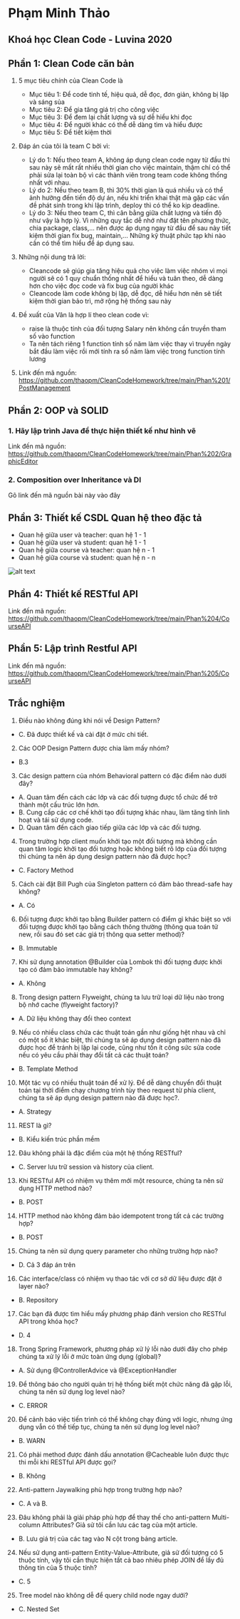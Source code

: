 # Phạm Minh Thảo
## Khoá học Clean Code - Luvina 2020


## Phần 1: Clean Code căn bản
1. 5 mục tiêu chính của Clean Code là
   - Mục tiêu 1: Để code tinh tế, hiệu quả, dễ đọc, đơn giản, không bị lặp và sáng sủa 
   - Mục tiêu 2: Để gia tăng giá trị cho công việc
   - Mục tiêu 3: Để đem lại chất lượng và sự dễ hiểu khi đọc
   - Mục tiêu 4: Để người khác có thể dễ dàng tìm và hiểu được
   - Mục tiêu 5: Để tiết kiệm thời 
   
2. Đáp án của tôi là team C bởi vì:
   - Lý do 1: Nếu theo team A, không áp dụng clean code ngay từ đầu thì sau này sẽ mất rất nhiều thời gian cho việc maintain, thậm chí có thể phải sửa lại toàn bộ vì các thành viên trong team code không thống nhất với nhau.
   - Lý do 2: Nếu theo team B, thì 30% thời gian là quá nhiều và có thể ảnh hưởng đến tiến độ dự án, nếu khi triển khai thật mà gặp các vấn đề phát sinh trong khi lập trình, deploy thì có thể ko kịp deadline.
   - Lý do 3: Nếu theo team C, thì cân bằng giữa chất lượng và tiến độ như vậy là hợp lý. Vì những quy tắc dễ nhớ như đặt tên phương thức, chia package, class,... nên được áp dụng ngay từ đầu để sau này tiết kiệm thời gian fix bug, maintain,... Những kỹ thuật phức tạp khi nào cần có thể tìm hiểu để áp dụng sau.
   
3. Những nội dung trả lời:
   - Cleancode sẽ giúp gia tăng hiệu quả cho việc làm việc nhóm vì mọi người sẽ có 1 quy chuẩn thống nhất để hiểu và tuân theo, dễ dàng hơn cho việc đọc code và fix bug của người khác
   - Cleancode làm code không bị lặp, dễ đọc, dễ hiểu hơn nên sẽ tiết kiệm thời gian bảo trì, mở rộng hệ thống sau này
   
4. Đề xuất của Vân là hợp lí theo clean code vì:
   - raise là thuộc tính của đối tượng Salary nên không cần truyền tham số vào function
   - Ta nên tách riêng 1 function tính số năm làm việc thay vì truyền ngày bắt đầu làm việc rồi mới tính ra số năm làm việc trong function tính lương 
   
5. Link đến mã nguồn:
   https://github.com/thaopm/CleanCodeHomework/tree/main/Phan%201/PostManagement

## Phần 2: OOP và SOLID
### 1. Hãy lập trình Java để thực hiện thiết kế như hình vẽ
   Link đến mã nguồn:
   https://github.com/thaopm/CleanCodeHomework/tree/main/Phan%202/GraphicEditor

### 2. Composition over Inheritance và DI
Gõ link đến mã nguồn bài này vào đây


## Phần 3: Thiết kế CSDL Quan hệ theo đặc tả
- Quan hệ giữa user và teacher: quan hệ 1 - 1
- Quan hệ giữa user và student: quan hệ 1 - 1
- Quan hệ giữa course và teacher: quan hệ n - 1
- Quan hệ giữa course và student: quan hệ n - n


![alt text](https://github.com/thaopm/CleanCodeHomework/blob/main/Phan%203/ERD.png)

## Phần 4: Thiết kế RESTful API
   Link đến mã nguồn:
   https://github.com/thaopm/CleanCodeHomework/tree/main/Phan%204/CourseAPI

## Phần 5: Lập trình Restful API
   Link đến mã nguồn:
   https://github.com/thaopm/CleanCodeHomework/tree/main/Phan%205/CourseAPI

## Trắc nghiệm
1. Điều nào không đúng khi nói về Design Pattern?
- C. Đã được thiết kế và cài đặt ở mức chi tiết.
2. Các OOP Design Pattern được chia làm mấy nhóm?
- B.3
3. Các design pattern của nhóm Behavioral pattern có đặc điểm nào dưới đây?
- A. Quan tâm đến cách các lớp và các đối tượng được tổ chức để trở thành một cấu trúc lớn hơn.
- B. Cung cấp các cơ chế khởi tạo đối tượng khác nhau, làm tăng tính linh hoạt và tái sử dụng code.
- D. Quan tâm đến cách giao tiếp giữa các lớp và các đối tượng.
4. Trong trường hợp client muốn khởi tạo một đối tượng mà không cần quan tâm logic khởi tạo đối tượng hoặc không biết rõ lớp của đối tượng thì chúng ta nên áp dụng design pattern nào đã được học?
- C. Factory Method
5. Cách cài đặt Bill Pugh của Singleton pattern có đảm bảo thread-safe hay không?
- A. Có
6. Đối tượng được khởi tạo bằng Builder pattern có điểm gì khác biệt so với đối tượng được khởi tạo bằng cách thông thường (thông qua toán tử new, rồi sau đó set các giá trị thông qua setter method)?
- B. Immutable
7. Khi sử dụng annotation @Builder của Lombok thì đối tượng được khởi tạo có đảm bảo immutable hay không?
- A. Không
8. Trong design pattern Flyweight, chúng ta lưu trữ loại dữ liệu nào trong bộ nhớ cache (flyweight factory)?
- A. Dữ liệu không thay đổi theo context
9. Nếu có nhiều class chứa các thuật toán gần như giống hệt nhau và chỉ có một số ít khác biệt, thì chúng ta sẽ áp dụng design pattern nào đã được học để tránh bị lặp lại code, cũng như tốn ít công sức sửa code nếu có yêu cầu phải thay đổi tất cả các thuật toán?
- B. Template Method
10. Một tác vụ có nhiều thuật toán để xử lý. Để dễ dàng chuyển đổi thuật toán tại thời điểm chạy chương trình tùy theo request từ phía client, chúng ta sẽ áp dụng design pattern nào đã được học?.
- A. Strategy
11. REST là gì?
- B. Kiểu kiến trúc phần mềm
12. Đâu không phải là đặc điểm của một hệ thống RESTful?
- C. Server lưu trữ session và history của client.
13. Khi RESTful API có nhiệm vụ thêm mới một resource, chúng ta nên sử dụng HTTP method nào?
- B. POST
14. HTTP method nào không đảm bảo idempotent trong tất cả các trường hợp?
- B. POST
15. Chúng ta nên sử dụng query parameter cho những trường hợp nào?
- D. Cả 3 đáp án trên
16. Các interface/class có nhiệm vụ thao tác với cơ sở dữ liệu được đặt ở layer nào?
- B. Repository
17. Các bạn đã được tìm hiểu mấy phương pháp đánh version cho RESTful API trong khóa học?
- D. 4
18. Trong Spring Framework, phương pháp xử lý lỗi nào dưới đây cho phép chúng ta xử lý lỗi ở mức toàn ứng dụng (global)?
- A. Sử dụng @ControllerAdvice và @ExceptionHandler
19. Để thông báo cho người quản trị hệ thống biết một chức năng đã gặp lỗi, chúng ta nên sử dụng log level nào?
- C. ERROR
20. Để cảnh báo việc tiến trình có thể không chạy đúng với logic, nhưng ứng dụng vẫn có thể tiếp tục, chúng ta nên sử dụng log level nào?
- B. WARN
21. Có phải method được đánh dấu annotation @Cacheable luôn được thực thi mỗi khi RESTful API được gọi?
- B. Không
22. Anti-pattern Jaywalking phù hợp trong trường hợp nào?
- C. A và B.
23. Đâu không phải là giải pháp phù hợp để thay thế cho anti-pattern Multi-column Attributes? Giả sử tôi cần lưu các tag của một article.
- B. Lưu giá trị của các tag vào N cột trong bảng article.
24. Nếu sử dụng anti-pattern Entity-Value-Attribute, giả sử đối tượng có 5 thuộc tính, vậy tôi cần thực hiện tất cả bao nhiêu phép JOIN để lấy đủ thông tin của 5 thuộc tính?
- C. 5
25. Tree model nào không dễ để query child node ngay dưới?
- C. Nested Set
